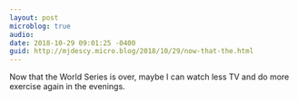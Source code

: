 ```yaml
---
layout: post
microblog: true
audio: 
date: 2018-10-29 09:01:25 -0400
guid: http://mjdescy.micro.blog/2018/10/29/now-that-the.html
---
```

Now that the World Series is over, maybe I can watch less TV and do more exercise again in the evenings.
